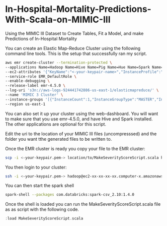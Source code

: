 # In-Hospital-Mortality-Predictions-With-Scala-on-MIMIC-III
Using the MIMIC III Dataset to Create Tables, Fit a Model, and make Predictions of In-Hospital Mortality

You can create an Elastic Map-Reduce Cluster using the following command line tools.  This is the setup that successfully ran my script.
```bash
aws emr create-cluster --termination-protected \
--applications Name=Hadoop Name=Hive Name=Pig Name=Hue Name=Spark Name=Zeppelin-Sandbox \
--ec2-attributes '{"KeyName":"<-your-keypair-name>","InstanceProfile":"EMR_EC2_DefaultRole","EmrManagedSlaveSecurityGroup":"<-your-EMR-slave-security-group->","EmrManagedMasterSecurityGroup":"<-your-EMR-master-security-group->"}' \
--service-role EMR_DefaultRole \
--enable-debugging \
--release-label emr-4.5.0 \
--log-uri 's3n://aws-logs-924441742886-us-east-1/elasticmapreduce/' \
--name 'MIMIC 3 Cluster' \
--instance-groups '[{"InstanceCount":1,"InstanceGroupType":"MASTER","InstanceType":"r3.xlarge","Name":"Master instance group - 1"},{"InstanceCount":6,"InstanceGroupType":"CORE","InstanceType":"r3.xlarge","Name":"Core instance group - 2"}]' \
--region us-east-1
```

You can also set it up your cluster using the web-dashboard.  You will want to make sure that you use emr-4.5.0, and have Hive and Spark installed.   The other applications are optional for this script.

Edit the uri to the location of your MIMIC III files (uncompresssed) and the folder you want tthe generated files to be written to.  

Once the EMR cluster is ready you copy your file to the EMR cluster:

```bash
scp -i <-your-keypair.pem-> location/to/MakeSeverityScoreScript.scala hadoop@ec2-xx-xx-xx-xx.computer-x.amazonaws.com:~/
```

You then login to your cluster:

```bash
ssh -i <-your-keypair.pem-> hadoop@ec2-xx-xx-xx-xx.computer-x.amazonaws.com:~/
```

You can then start the spark shell
```bash
spark-shell --packages com.databricks:spark-csv_2.10:1.4.0
```

Once the shell is loaded you can run the MakeSeverityScoreScript.scala file as as script with the following code.

```scala
:load MakeSeverityScoreScript.scala
```
